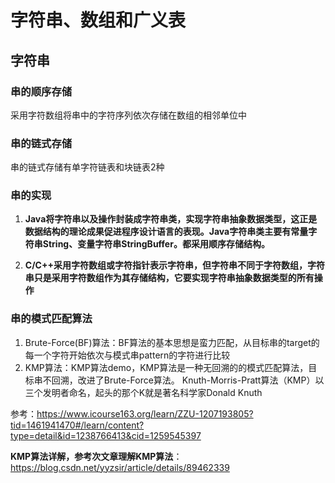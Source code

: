 # 字符串、数组和广义表
## 字符串
### 串的顺序存储
采用字符数组将串中的字符序列依次存储在数组的相邻单位中
### 串的链式存储
串的链式存储有单字符链表和块链表2种
### 串的实现
1. **Java将字符串以及操作封装成字符串类，实现字符串抽象数据类型，这正是数据结构的理论成果促进程序设计语言的表现。Java字符串类主要有常量字符串String、变量字符串StringBuffer。都采用顺序存储结构。**

2. **C/C++采用字符数组或字符指针表示字符串，但字符串不同于字符数组，字符串只是采用字符数组作为其存储结构，它要实现字符串抽象数据类型的所有操作**
### 串的模式匹配算法
1. Brute-Force(BF)算法：BF算法的基本思想是蛮力匹配，从目标串的target的每一个字符开始依次与模式串pattern的字符进行比较
2. KMP算法：KMP算法demo，KMP算法是一种无回溯的的模式匹配算法，目标串不回溯，改进了Brute-Force算法。
Knuth-Morris-Pratt算法（KMP）以三个发明者命名，起头的那个K就是著名科学家Donald Knuth

参考：https://www.icourse163.org/learn/ZZU-1207193805?tid=1461941470#/learn/content?type=detail&id=1238766413&cid=1259545397

**KMP算法详解，参考次文章理解KMP算法**：https://blog.csdn.net/yyzsir/article/details/89462339